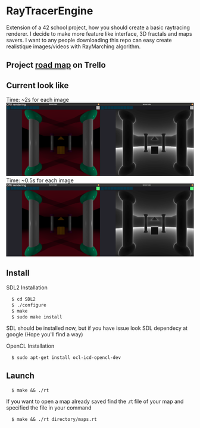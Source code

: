 # RayTracerEngine

Extension of a 42 school project, how you should create a basic raytracing renderer.
I decide to make more feature like interface, 3D fractals and maps savers.
I want to any people downloading this repo can easy create realistique images/videos with RayMarching algorithm.

## Project [road map](https://trello.com/b/o3UnSwg7) on Trello

## Current look like

Time: ~2s for each image
![CPU RENDERING](screen/CPU.png)
Time: ~0.5s for each image
![GPU RENDERING](screen/GPU.png)

## Install
  SDL2 Installation
```
  $ cd SDL2
  $ ./configure
  $ make
  $ sudo make install
```
  SDL should be installed now, but if you have issue look SDL dependecy at google (Hope you'll find a way)
  
  OpenCL Installation
```
  $ sudo apt-get install ocl-icd-opencl-dev
```

##  Launch
```
  $ make && ./rt
```
  If you want to open a map already saved find the .rt file of your map and specified the file in your command
```
  $ make && ./rt directory/maps.rt
```
